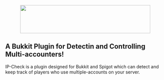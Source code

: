 <p align="center">
<img src="http://oi60.tinypic.com/nplxet.jpg" width=411 height=89>
</p>

## A Bukkit Plugin for Detectin and Controlling Multi-accounters!
IP-Check is a plugin designed for Bukkit and Spigot which can detect and keep track of players who use multiple-accounts on your server.
